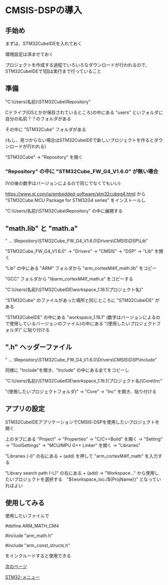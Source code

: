 # CMSIS-DSPの導入

## 手始め
まずは、STM32CubeIDEを入れておく

環境設定は済ませておく

プロジェクトを作成する過程でいろいろなダウンロードが行われるので、STM32CubeIDEで1回は実行まで行っていること

## 準備
"C:\Users\(名前)\STM32Cube\Repository"

Cドライブ(OSとかが保存されているところ)の中にある "users" といフォルダに自分の名前？？のフォルダがある

その中に "STM32Cube" フォルダがある

(もし、見つからない場合はSTM32CubeIDEで新しいプロジェクトを作るとダウンロードが行われる)


 "STM32Cube" → "Repository" を開く

### "Repository" の中に "STM32Cube_FW_G4_V1.6.0" が無い場合
(Vの後の数字はバージョンによるので同じでなくてもいい)

https://www.st.com/ja/embedded-software/stm32cubeg4.html
から "STM32Cube MCU Package for STM32G4 series" をインストールし

"C:\Users\(名前)\STM32Cube\Repository" の中に展開する

## "math.lib" と "math.a"

" ... \Repository\STM32Cube_FW_G4_V1.6.0\Drivers\CMSIS\DSP\Lib" 

"STM32Cube_FW_G4_V1.6.0" → "Drivers" → "CMSIS" → "DSP" → "Lib" を開く

"Lib" の中にある "ARM" フォルダから "arm_cortexM4lf_math.lib" をコピー

"GCC" フォルダから "libarm_cortexM4lf_math.a" をコピーする

"C:\Users\(名前)\STM32CubeIDE\workspace_1.16.1\(プロジェクト名)"

"STM32Cube" のファイルがあった場所と同じところに "STM32CubeIDE" がある

"STM32CubeIDE" の中にある "workspace_1.16.1" (数字はバージョンによるので使用しているバージョンのファイル)の中にある "(使用したいプロジェクトフォルダ)" に貼り付ける

## ".h" ヘッダーファイル

" ... \Repository\STM32Cube_FW_G4_V1.6.0\Drivers\CMSIS\DSP\Include"

同様に "Include"を開き、"Include" の中にある全てをコピーし

"C:\Users\(名前)\STM32CubeIDE\workspace_1.16.1\(プロジェクト名)\Core\Inc"

"(使用したいプロジェクトフォルダ)" → "Core" → "Inc" を開き、貼り付ける

## アプリの設定

STM32CubeIDEアプリケーションでCMSIS-DSPを使用したいプロジェクトを開く

上のタブにある "Project" → "Properties" → "C/C++Build" を開く → "Setting" → "ToolSettings" → "MCU/MPU G++ Linker" を開く → "Libraries"

"Libraries (-l)" の右にある + (add) を押して "arm_cortexM4lf_math" を入力する

"Library search path (-L)" の右にある + (add) → "Workspace..." から使用したいプロジェクトを選択する　"${workspace_loc:/${ProjName}}" となっていればよい　

## 使用してみる
使用したいファイルで

#define ARM_MATH_CM4

#include "arm_math.h"

#include "arm_const_structs.h"

をインクルードすると使用できる



[次のページ](01_環境構築.md)

[STM32-メニュー](index.md)

